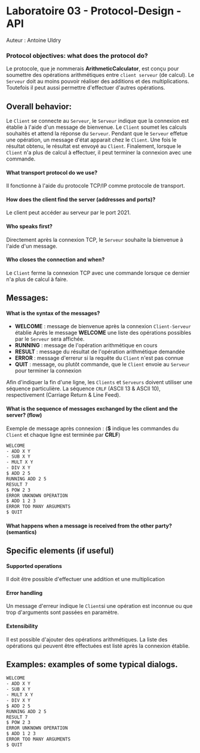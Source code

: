# Laboratoire 03 - Protocol-Design - API
Auteur : Antoine Uldry
### Protocol objectives: what does the protocol do?
Le protocole, que je nommerais __ArithmeticCalculator__, est conçu pour soumettre des opérations arithmétiques entre ```client serveur``` (de calcul). Le ```Serveur``` doit au moins pouvoir réaliser des additions et des multiplications. Toutefois il peut aussi permettre d'effectuer d'autres opérations.
## Overall behavior:
Le ```Client``` se connecte au ```Serveur```, le ```Serveur``` indique que la connexion est établie à l'aide d'un message de bienvenue. Le ```Client``` soumet les calculs souhaités et attend la réponse du ```Serveur```. Pendant que le ```Serveur``` effetue une opération, un message d'état apparait chez le ```Client```. Une fois le résultat obtenu, le résultat est envoyé au ```Client```. Finalement, lorsque le ```Client``` n'a plus de calcul à effectuer, il peut terminer la connexion avec une commande.
#### What transport protocol do we use?
Il fonctionne à l'aide du protocole TCP/IP comme protocole de transport.
#### How does the client find the server (addresses and ports)?
Le client peut accéder au serveur par le port 2021.
#### Who speaks first?
Directement après la connexion TCP, le ```Serveur``` souhaite la bienvenue à l'aide d'un message.
#### Who closes the connection and when?
Le ```Client``` ferme la connexion TCP avec une commande lorsque ce dernier n'a plus de calcul à faire.
## Messages:
#### What is the syntax of the messages?
- __WELCOME__ : message de bienvenue après la connexion ```Client-Serveur``` établie
Après le message __WELCOME__ une liste des opérations possibles par le ```Serveur``` sera affichée.
- __RUNNING__ : message de l'opération arithmétique en cours
- __RESULT__ : message du résultat de l'opération arithmétique demandée
- __ERROR__ : message d'errerur si la requête du ```Client``` n'est pas connue
- __QUIT__ : message, ou plutôt commande, que le ```Client``` envoie au ```Serveur``` pour terminer la connexion

Afin d'indiquer la fin d'une ligne, les ```Clients``` et ```Serveurs``` doivent utiliser une séquence particulière. 
La séquence ```CRLF``` (ASCII 13 & ASCII 10), respectivement (Carriage Return & Line Feed).

#### What is the sequence of messages exchanged by the client and the server? (flow)
Exemple de message après connexion : (__$__ indique les commandes du ```Client``` et chaque ligne est terminée par __CRLF__)
```sh
WELCOME
- ADD X Y
- SUB X Y
- MULT X Y
- DIV X Y
$ ADD 2 5
RUNNING ADD 2 5
RESULT 7
$ POW 2 3
ERROR UNKNOWN OPERATION
$ ADD 1 2 3
ERROR TOO MANY ARGUMENTS
$ QUIT
```
#### What happens when a message is received from the other party? (semantics)
## Specific elements (if useful)
#### Supported operations
Il doit être possible d'effectuer une addition et une multiplication
#### Error handling
Un message d'erreur indique le ```Client```si une opération est inconnue ou que trop d'arguments sont passées en paramètre.
#### Extensibility
Il est possible d'ajouter des opérations arithmétiques. 
La liste des opérations qui peuvent être effectuées est listé après la connexion établie.
## Examples: examples of some typical dialogs.
```sh
WELCOME
- ADD X Y
- SUB X Y
- MULT X Y
- DIV X Y
$ ADD 2 5
RUNNING ADD 2 5
RESULT 7
$ POW 2 3
ERROR UNKNOWN OPERATION
$ ADD 1 2 3
ERROR TOO MANY ARGUMENTS
$ QUIT
```